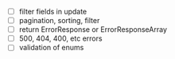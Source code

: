 - [ ] filter fields in update
- [ ] pagination, sorting, filter
- [ ] return ErrorResponse or ErrorResponseArray
- [ ] 500, 404, 400, etc errors 
- [ ] validation of enums